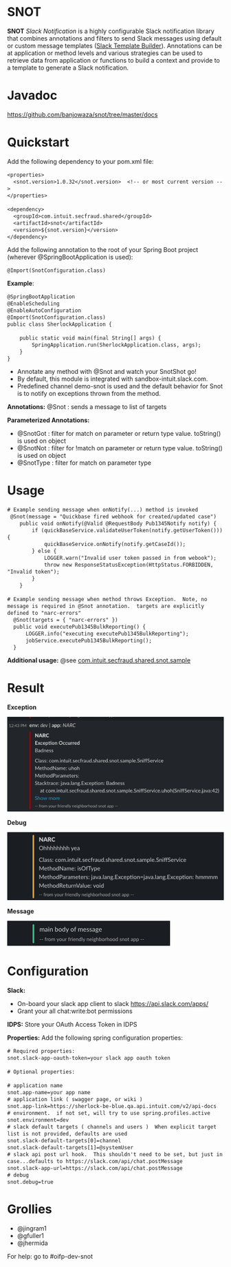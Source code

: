 # SNOT
**SNOT** *Slack Notification* is a highly configurable Slack notification library that combines annotations and filters to send Slack messages using default or custom message templates ([Slack Template Builder](https://api.slack.com/block-kit)). Annotations can be at application or method levels and various strategies can be used to retrieve data from application or functions to build a context and provide to a template to generate a Slack notification.

# Javadoc

https://github.com/banjowaza/snot/tree/master/docs

# Quickstart
Add the following dependency to your pom.xml file:

```
<properties>
  <snot.version>1.0.32</snot.version>  <!-- or most current version -->
</properties>

<dependency>
  <groupId>com.intuit.secfraud.shared</groupId>
  <artifactId>snot</artifactId>
  <version>${snot.version}</version>
</dependency>
```

Add the following annotation to the root of your Spring Boot project (wherever @SpringBootApplication is used):

```
@Import(SnotConfiguration.class)
```

**Example**:

```
@SpringBootApplication
@EnableScheduling
@EnableAutoConfiguration
@Import(SnotConfiguration.class)
public class SherlockApplication {
    
    public static void main(final String[] args) {
        SpringApplication.run(SherlockApplication.class, args);
    }
}
```
* Annotate any method with @Snot and watch your SnotShot go!
* By default, this module is integrated with sandbox-intuit.slack.com. 
* Predefined channel demo-snot is used and the default behavior for Snot is to notify on exceptions thrown from the method.


**Annotations:**
@Snot : sends a message to list of targets

**Parameterized Annotations:**
* @SnotGot : filter for match on parameter or return type value.  toString() is used on object
* @SnotNot : filter for !match on parameter or return type value.  toString() is used on object 
* @SnotType : filter for match on parameter type

# Usage

```
# Example sending message when onNotify(...) method is invoked
 @Snot(message = "Quickbase fired webhook for created/updated case")
    public void onNotify(@Valid @RequestBody Pub1345Notify notify) {
        if (quickBaseService.validateUserToken(notify.getUserToken())) {
            quickBaseService.onNotify(notify.getCaseId());
        } else {
            LOGGER.warn("Invalid user token passed in from webook");
            throw new ResponseStatusException(HttpStatus.FORBIDDEN, "Invalid token");
        }
    }
    
# Example sending message when method throws Exception.  Note, no message is required in @Snot annotation.  targets are explicitly defined to "narc-errors"
  @Snot(targets = { "narc-errors" })
  public void executePub1345BulkReporting() {
      LOGGER.info("executing executePub1345BulkReporting");
      jobService.executePub1345BulkReporting();
  }

```
**Additional usage:**
@see [com.intuit.secfraud.shared.snot.sample](./src/main/java/com/intuit/secfraud/shared/snot/sample/SniffService.java)

# Result

**Exception**

![Error](./wiki/error.png)

**Debug**

![Debug](./wiki/debug.png)

**Message**

![Message](./wiki/message.png)

# Configuration
**Slack:**
* On-board your slack app client to slack https://api.slack.com/apps/
* Grant your all chat:write:bot permissions

**IDPS:**
Store your OAuth Access Token in IDPS

**Properties:**
Add the following spring configuration properties:

```
# Required properties:
snot.slack-app-oauth-token=your slack app oauth token

# Optional properties:

# application name
snot.app-name=your app name
# application link ( swagger page, or wiki )
snot.app-link=https://sherlock-be-blue.qa.api.intuit.com/v2/api-docs
# environment.  if not set, will try to use spring.profiles.active
snot.environment=dev
# slack default targets ( channels and users )  When explicit target list is not provided, defaults are used 
snot.slack-default-targets[0]=channel
snot.slack-default-targets[1]=@systemUser
# slack api post url hook.  This shouldn't need to be set, but just in case...defaults to https://slack.com/api/chat.postMessage 
snot.slack-app-url=https://slack.com/api/chat.postMessage
# debug
snot.debug=true
```
# Grollies

- @jingram1
- @gfuller1
- @jhermida

For help: go to #oifp-dev-snot


